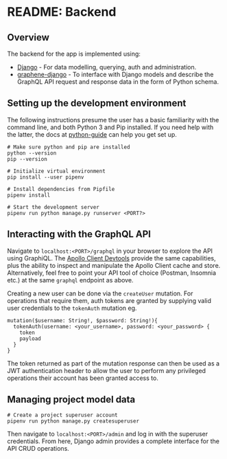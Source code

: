 # README: Backend

## Overview

The backend for the app is implemented using:

- [Django](https://docs.djangoproject.com/en/3.0/intro/overview/) \- For data modelling, querying, auth and administration.
- [graphene-django](https://docs.graphene-python.org/en/latest/quickstart/) \- To interface with Django models and describe the GraphQL API request and response data in the form of Python schema.

## Setting up the development environment

The following instructions presume the user has a basic familiarity with the
command line, and both Python 3 and Pip installed. If you need help with the
latter, the docs at
[python-guide](https://docs.python-guide.org/starting/installation/) can help
you get set up.

```shell
# Make sure python and pip are installed
python --version
pip --version

# Initialize virtual environment
pip install --user pipenv

# Install dependencies from Pipfile
pipenv install

# Start the development server
pipenv run python manage.py runserver <PORT?>
```

## Interacting with the GraphQL API

Navigate to `localhost:<PORT>/graphql` in your browser to explore the API using
GraphiQL. The [Apollo Client
Devtools](https://github.com/apollographql/apollo-client-devtools) provide the
same capabilities, plus the ability to inspect and manipulate the Apollo Client
cache and store. Alternatively, feel free to point your API tool of choice
(Postman, Insomnia etc.) at the same `graphql` endpoint as above.

Creating a new user can be done via the `createUser` mutation. For operations
that require them, auth tokens are granted by supplying valid user credentials
to the `tokenAuth` mutation eg.

```gql
mutation($username: String!, $password: String!){
  tokenAuth(username: <your_username>, password: <your_password> {
    token
    payload
  }
}
```

The token returned as part of the mutation response can then be used as a JWT
authentication header to allow the user to perform any privileged operations
their account has been granted access to.

## Managing project model data

```shell
# Create a project superuser account
pipenv run python manage.py createsuperuser
```

Then navigate to `localhost:<PORT>/admin` and log in with the superuser
credentials. From here, Django admin provides a complete interface for the API
CRUD operations.
